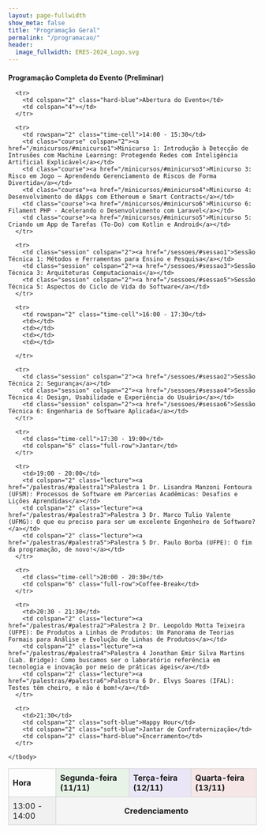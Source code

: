 ```yaml
---
layout: page-fullwidth
show_meta: false
title: "Programação Geral"
permalink: "/programacao/"
header:
  image_fullwidth: ERES-2024_Logo.svg
---
```


<style>
  table {
    width: 100%;
    border-collapse: collapse;
  }

  th, td {
    border: 1px solid #d1d1d1;
    padding: 8px;
    text-align: left;
  }

  .full-row {
    text-align: center;
    font-weight: bold;
    background-color: #f5f5f5;
  }

  .course {
    background-color: #e6f7e6;
  }

  .session {
    background-color: #fff9e6;
  }

  .lecture {
    background-color: #fbeaea;
  }

  .hard-blue {
    background-color: #e6ecf7;
  }

  .soft-blue {
    background-color: #f2f7ff;
  }

  .header-green {
    background-color: #e6f3e6;
  }

  .header-purple {
    background-color: #eae6f7;
  }

  .header-red {
    background-color: #f7e6e6;
  }

  .time-cell {
    background-color: #f0f0f0;
  }
</style>

<main>
  <h4 style="margin-bottom: 1rem;">Programação Completa do Evento (Preliminar)</h4>

  <table>
    <thead>
      <tr>
        <th>Hora</th>
        <th colspan="2" class="header-green">Segunda-feira (11/11)</th>
        <th colspan="2" class="header-purple">Terça-feira (12/11)</th>
        <th colspan="2" class="header-red">Quarta-feira (13/11)</th>
      </tr>
    </thead>
    <tbody>
      <tr>
        <td rowspan="2" class="time-cell">13:00 - 14:00</td>
        <td colspan="6" class="full-row">Credenciamento</td>
      </tr>

      <tr>
        <td colspan="2" class="hard-blue">Abertura do Evento</td>
        <td colspan="4"></td>
      </tr>

      <tr>
        <td rowspan="2" class="time-cell">14:00 - 15:30</td>
        <td class="course" colspan="2"><a href="/minicursos/#minicurso1">Minicurso 1: Introdução à Detecção de Intrusões com Machine Learning: Protegendo Redes com Inteligência Artificial Explicável</a></td>
        <td class="course"><a href="/minicursos/#minicurso3">Minicurso 3: Risco em Jogo – Aprendendo Gerenciamento de Riscos de Forma Divertida</a></td>
        <td class="course"><a href="/minicursos/#minicurso4">Minicurso 4: Desenvolvimento de dApps com Ethereum e Smart Contracts</a></td>
        <td class="course"><a href="/minicursos/#minicurso6">Minicurso 6: Filament PHP - Acelerando o Desenvolvimento com Laravel</a></td>
        <td class="course"><a href="/minicursos/#minicurso5">Minicurso 5: Criando um App de Tarefas (To-Do) com Kotlin e Android</a></td>
      </tr>

      <tr>
        <td class="session" colspan="2"><a href="/sessoes/#sessao1">Sessão Técnica 1: Métodos e Ferramentas para Ensino e Pesquisa</a></td>
        <td class="session" colspan="2"><a href="/sessoes/#sessao3">Sessão Técnica 3: Arquiteturas Computacionais</a></td>
        <td class="session" colspan="2"><a href="/sessoes/#sessao5">Sessão Técnica 5: Aspectos do Ciclo de Vida do Software</a></td>
      </tr>

      <tr>
        <td rowspan="2" class="time-cell">16:00 - 17:30</td>
        <td></td>
        <td></td>
        <td></td>
        <td></td>

      </tr>

      <tr>
        <td class="session" colspan="2"><a href="/sessoes/#sessao2">Sessão Técnica 2: Segurança</a></td>
        <td class="session" colspan="2"><a href="/sessoes/#sessao4">Sessão Técnica 4: Design, Usabilidade e Experiência do Usuário</a></td>
        <td class="session" colspan="2"><a href="/sessoes/#sessao6">Sessão Técnica 6: Engenharia de Software Aplicada</a></td>
      </tr>

      <tr>
        <td class="time-cell">17:30 - 19:00</td>
        <td colspan="6" class="full-row">Jantar</td>
      </tr>

      <tr>
        <td>19:00 - 20:00</td>
        <td colspan="2" class="lecture"><a href="/palestras/#palestra1">Palestra 1 Dr. Lisandra Manzoni Fontoura (UFSM): Processos de Software em Parcerias Acadêmicas: Desafios e Lições Aprendidas</a></td>
        <td colspan="2" class="lecture"><a href="/palestras/#palestra3">Palestra 3 Dr. Marco Tulio Valente (UFMG): O que eu preciso para ser um excelente Engenheiro de Software?</a></td>
        <td colspan="2" class="lecture"><a href="/palestras/#palestra5">Palestra 5 Dr. Paulo Borba (UFPE): O fim da programação, de novo!</a></td>
      </tr>

      <tr>
        <td class="time-cell">20:00 - 20:30</td>
        <td colspan="6" class="full-row">Coffee-Break</td>
      </tr>

      <tr>
        <td>20:30 - 21:30</td>
        <td colspan="2" class="lecture"><a href="/palestras/#palestra2">Palestra 2 Dr. Leopoldo Motta Teixeira (UFPE): De Produtos a Linhas de Produtos: Um Panorama de Teorias Formais para Análise e Evolução de Linhas de Produtos</a></td>
        <td colspan="2" class="lecture"><a href="/palestras/#palestra4">Palestra 4 Jonathan Emir Silva Martins (Lab. Bridge): Como buscamos ser o laboratório referência em tecnologia e inovação por meio de práticas ágeis</a></td>
        <td colspan="2" class="lecture"><a href="/palestras/#palestra6">Palestra 6 Dr. Elvys Soares (IFAL): Testes têm cheiro, e não é bom!</a></td>
      </tr>

      <tr>
        <td>21:30</td>
        <td colspan="2" class="soft-blue">Happy Hour</td>
        <td colspan="2" class="soft-blue">Jantar de Confraternização</td>
        <td colspan="2" class="hard-blue">Encerramento</td>
      </tr>

    </tbody>

  </table>
</main>